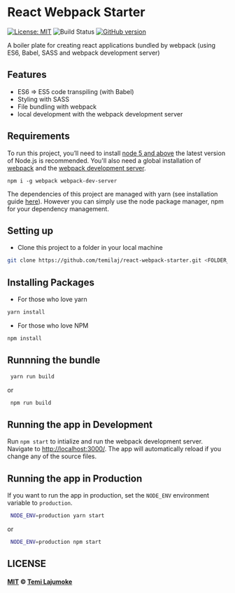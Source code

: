 # React Webpack Starter
[![License: MIT](https://img.shields.io/badge/License-MIT-brightgreen.svg)](https://opensource.org/licenses/MIT) 
![Build Status](https://travis-ci.org/temilaj/react-webpack-starter.svg?branch=master) 
[![GitHub version](https://badge.fury.io/gh/temilaj%2Freact-webpack-starter.svg)](https://badge.fury.io/gh/temilaj%2Freact-webpack-starter)

A boiler plate for creating react applications bundled by webpack (using ES6, Babel, SASS and webpack development server)

## Features
+ ES6 => ES5 code transpiling (with Babel)
+ Styling with SASS
+ File bundling with webpack
+ local development with the webpack development server

## Requirements
To run this project, you’ll need to install [node 5 and above](https://nodejs.org/en/) the latest version of Node.js is recommended. You'll also need a global installation of [webpack](https://webpack.js.org/ ) and the [webpack development server](https://webpack.js.org/configuration/dev-server/). 

```
npm i -g webpack webpack-dev-server
```

The dependencies of this project are managed with yarn (see installation guide [here](https://yarnpkg.com/en/)). However you can simply use the node package manager, npm for your dependency management.

## Setting up
+ Clone this project to a folder in your local machine
```bash
git clone https://github.com/temilaj/react-webpack-starter.git <FOLDER_NAME_HERE>
```

## Installing Packages
+ For those who love yarn
```bash 
yarn install
```

+ For those who love NPM
```bash 
npm install
```

## Runnning the bundle

```bash
 yarn run build
```

or 

```bash
 npm run build
```
## Running the app in Development

Run `npm start` to intialize and run the webpack development server. Navigate to [http://localhost:3000/](http://localhost:3000). The app will automatically reload if you change any of the source files.

## Running the app in Production

If you want to run the app in production, set the `NODE_ENV` environment variable to `production`.

```bash
 NODE_ENV=production yarn start
```
or
```bash
 NODE_ENV=production npm start
```

## LICENSE

#### [MIT](./LICENSE) © [Temi Lajumoke](http://temilajumoke.com)